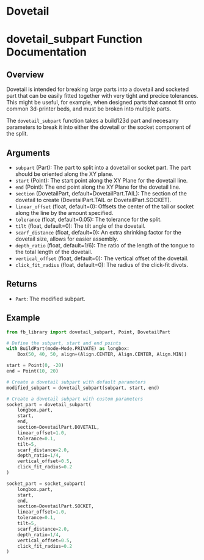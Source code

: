# Dovetail

# dovetail_subpart Function Documentation

## Overview

Dovetail is intended for breaking large parts into a dovetail and socketed part that can be easily fitted together with very tight and precice tolerances. This might be useful, for example, when designed parts that cannot fit onto common 3d-printer beds, and must be broken into multiple parts.

The `dovetail_subpart` function takes a build123d part and necesarry parameters to break it into either the dovetail or the socket component of the split.

## Arguments

- `subpart` (Part): The part to split into a dovetail or socket part. The part should be oriented along the XY plane.
- `start` (Point): The start point along the XY Plane for the dovetail line.
- `end` (Point): The end point along the XY Plane for the dovetail line.
- `section` (DovetailPart, default=DovetailPart.TAIL): The section of the dovetail to create (DovetailPart.TAIL or DovetailPart.SOCKET).
- `linear_offset` (float, default=0): Offsets the center of the tail or socket along the line by the amount specified.
- `tolerance` (float, default=0.05): The tolerance for the split.
- `tilt` (float, default=0): The tilt angle of the dovetail.
- `scarf_distance` (float, default=0): An extra shrinking factor for the dovetail size, allows for easier assembly.
- `depth_ratio` (float, default=1/6): The ratio of the length of the tongue to the total length of the dovetail.
- `vertical_offset` (float, default=0): The vertical offset of the dovetail.
- `click_fit_radius` (float, default=0): The radius of the click-fit divots.

## Returns

- `Part`: The modified subpart.

## Example

```python
from fb_library import dovetail_subpart, Point, DovetailPart

# Define the subpart, start and end points
with BuildPart(mode=Mode.PRIVATE) as longbox:
    Box(50, 40, 50, align=(Align.CENTER, Align.CENTER, Align.MIN))

start = Point(0, -20)
end = Point(10, 20)

# Create a dovetail subpart with default parameters
modified_subpart = dovetail_subpart(subpart, start, end)

# Create a dovetail subpart with custom parameters
socket_part = dovetail_subpart(
    longbox.part,
    start,
    end,
    section=DovetailPart.DOVETAIL,
    linear_offset=1.0,
    tolerance=0.1,
    tilt=5,
    scarf_distance=2.0,
    depth_ratio=1/4,
    vertical_offset=0.5,
    click_fit_radius=0.2
)

socket_part = socket_subpart(
    longbox.part,
    start,
    end,
    section=DovetailPart.SOCKET,
    linear_offset=1.0,
    tolerance=0.1,
    tilt=5,
    scarf_distance=2.0,
    depth_ratio=1/4,
    vertical_offset=0.5,
    click_fit_radius=0.2
)
